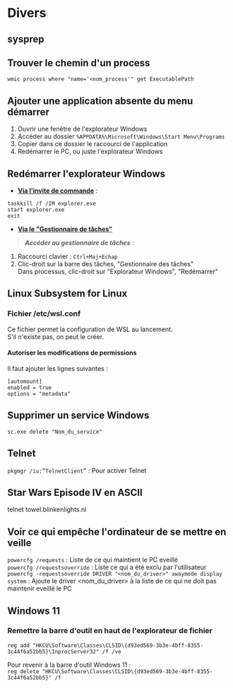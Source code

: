 # Divers  
  
## **sysprep**  
  
## **Trouver le chemin d'un process**  
  
```console  
wmic process where "name='<nom_process'" get ExecutablePath  
```  
  
## Ajouter une application absente du menu démarrer  
  
1. Ouvrir une fenêtre de l'explorateur Windows  
2. Accéder au dossier `%APPDATA%\Microsoft\Windows\Start Menu\Programs`  
3. Copier dans ce dossier le raccourci de l'application  
4. Redémarrer le PC, ou juste l'explorateur Windows  
  
## Redémarrer l'explorateur Windows  
  
* <u>__Via l'invite de commande__</u> :  
  
```console  
taskkill /f /IM explorer.exe  
start explorer.exe  
exit  
```  
  
* <u>__Via le "Gestionnaire de tâches"__</u>    
  
>___Accéder au gestionnaire de tâches___ :    
1. Raccourci clavier : `Ctrl+Maj+Echap`    
2. Clic-droit sur la barre des tâches, "Gestionnaire des tâches"    
Dans processus, clic-droit sur "Explorateur Windows", "Redémarrer"    
  
## Linux Subsystem for Linux  
  
### Fichier /etc/wsl.conf  
  
Ce fichier permet la configuration de WSL au lancement.    
S'il n'existe pas, on peut le créer.  
  
#### Autoriser les modifications de permissions  
  
Il faut ajouter les lignes suivantes :    
  
```console  
[automount]  
enabled = true  
options = "metadata"  
```  
  
## Supprimer un service Windows    
  
`sc.exe delete "Nom_du_service"`    
  
## Telnet    
  
`pkgmgr /iu:”TelnetClient”` : Pour activer Telnet    
  
## Star Wars Episode IV en ASCII    
  
telnet towel.blinkenlights.nl    
  
## Voir ce qui empêche l'ordinateur de se mettre en veille    
  
`powercfg /requests` : Liste de ce qui maintient le PC eveillé    
`powercfg /requestsoverride` : Liste ce qui a été exclu par l'utilisateur    
`powercfg -requestsoverride DRIVER "<nom_du_driver>" awaymode display system` : Ajoute le driver <nom_du_driver> à la liste de ce qui ne doit pas maintenir eveillé le PC    

## Windows 11  

### Remettre la barre d'outil en haut de l'explorateur de fichier  

`reg add "HKCU\Software\Classes\CLSID\{d93ed569-3b3e-4bff-8355-3c44f6a52bb5}\InprocServer32" /f /ve`

Pour revenir à la barre d'outil Windows 11 :  
`reg delete "HKCU\Software\Classes\CLSID\{d93ed569-3b3e-4bff-8355-3c44f6a52bb5}" /f`  
